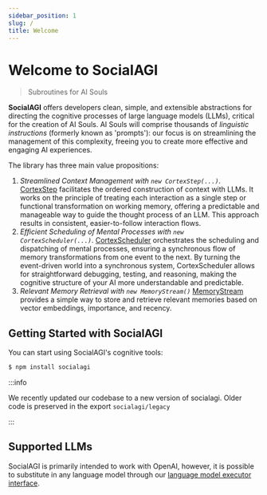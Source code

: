 ```yaml
---
sidebar_position: 1
slug: /
title: Welcome
---
```


# Welcome to SocialAGI

> Subroutines for AI Souls

**SocialAGI** offers developers clean, simple, and extensible abstractions for directing the cognitive processes of large language models (LLMs), critical for the creation of AI Souls. AI Souls will comprise thousands of _linguistic instructions_ (formerly known as 'prompts'): our focus is on streamlining the management of this complexity, freeing you to create more effective and engaging AI experiences.

The library has three main value propositions:

1. _Streamlined Context Management with `new CortexStep(...)`_. [CortexStep](/CortexStep/intro) facilitates the ordered construction of context with LLMs. It works on the principle of treating each interaction as a single step or functional transformation on working memory, offering a predictable and manageable way to guide the thought process of an LLM. This approach results in consistent, easier-to-follow interaction flows.
1. _Efficient Scheduling of Mental Processes with `new CortexScheduler(...)`_. [CortexScheduler](/CortexScheduler/intro) orchestrates the scheduling and dispatching of mental processes, ensuring a synchronous flow of memory transformations from one event to the next. By turning the event-driven world into a synchronous system, CortexScheduler allows for straightforward debugging, testing, and reasoning, making the cognitive structure of your AI more understandable and predictable.
1. _Relevant Memory Retrieval with `new MemoryStream()`_ [MemoryStream](/Memory/intro) provides a simple way to store and retrieve relevant memories based on vector embeddings, importance, and recency.

## Getting Started with SocialAGI

You can start using SocialAGI's cognitive tools:

```bash
$ npm install socialagi
```

:::info

We recently updated our codebase to a new version of socialagi. Older code is preserved in the export `socialagi/legacy`

:::

## Supported LLMs

SocialAGI is primarily intended to work with OpenAI, however, it is possible to substitute in any language model through our [language model executor interface](/languageModels).
